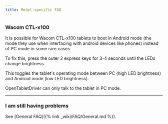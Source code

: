 ```yaml
---
title: Model-specific FAQ
---
```


### Wacom CTL-x100

It is possible for Wacom CTL-x100 tablets to boot in Android mode (the mode they use when interfacing with android devices like phones) instead of PC mode in some rare cases.

To fix this, press the outer 2 express keys for 3-4 seconds until the LEDs change brightness.

This toggles the tablet's operating mode between PC (high LED brightness) and Android mode (low LED brightness).

OpenTabletDriver can only talk to the tablet in PC mode.

---

### I am still having problems

See [General FAQ]({% link _wiki/FAQ/General.md %}).
